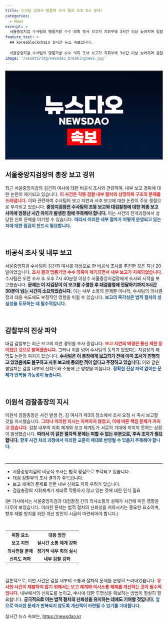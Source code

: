 ```yaml
---
title: 수사팀 김여사 명품백 조사 결과 오후 8시 공개!
categories:
  - News
excerpt: >
  서울중앙지검 수사팀의 명품가방 수수 의혹 조사 보고가 지휘부에 3시간 이상 늦어지며 검찰 내부의 긴장이 고조되고 있다. 수사팀은 지연에 항의하며 “사후 보고에 동의한 적이 없다”고 반박, 진상 조사에 나선 대검의 면밀한 조사가 예고된다.
feature_text: >
  ## koreablockchain 실시간 뉴스 속보입니다.

  서울중앙지검 수사팀의 명품가방 수수 의혹 조사 보고가 지휘부에 3시간 이상 늦어지며 검찰 내부의 긴장이 고조되고 있다. 수사팀은 지연에 항의하며 “사후 보고에 동의한 적이 없다”고 반박, 진상 조사에 나선 대검의 면밀한 조사가 예고된다.
image: '/assets/img/newsdao_breakingnews.jpg'
---
```


<p><img src="/assets/img/newsdao_breakingnews.jpg" alt="koreablockchain 속보" /></p>

<h2 data-ke-size="size26">서울중앙지검장의 총장 보고 경위</h2>

<p data-ke-size="size16">최근 서울중앙지검의 김건희 여사에 대한 비공식 조사와 관련하여, 내부 보고 경위에 대한 논란이 제기되고 있습니다. <b><span style="color: #ee2323;">이 사건은 각종 검찰 내부 절차와 상명하복 구조의 문제를 드러냅니다.</span></b> 이와 관련하여 수사팀의 보고 지연과 사후 보고에 대한 논란이 주요 쟁점으로 부각되고 있습니다. <b><span style="background-color: #21538527;">중앙지검장은 수사팀의 초동 보고와 대검찰청에 대한 최종 보고 사이에 엄청난 시간 차이가 발생한 점에 주목해야 합니다.</span></b> 이는 사건의 전개과정에서 상당한 신뢰 문제를 야기할 수 있습니다. <b><span style="color: #1a5490;">따라서 이러한 내부 절차가 어떻게 운영되고 있는지에 대한 점검이 반드시 필요합니다.</span></b> </p>

<p data-ke-size="size16">&nbsp;</p>

<h2 data-ke-size="size26">비공식 조사 및 내부 보고</h2>

<p data-ke-size="size16">서울중앙지검 수사팀이 김건희 여사를 대상으로 한 비공식 조사를 추진한 것은 지난 20일이었습니다. <b><span style="color: #ee2323;">조사 결과 명품가방 수수 의혹이 제기되면서 내부 보고가 지체되었습니다.</span></b> 수사팀은 오전 조사 후 오후 7시 40분경 이창수 서울중앙지검장에게 조사의 시작을 보고했습니다. <b><span style="background-color: #21538527;">문제는 이 지검장이 이 보고를 수령한 후 대검찰청에 전달하기까지 3시간 30분이 넘는 시간이 소요되었습니다.</span></b> 이는 내부 소통의 문제뿐 아니라, 수사팀의 의사결정과 대응 속도에도 부정적인 영향을 미칠 수 있습니다. <b><span style="color: #1a5490;">보고의 즉각성은 법적 절차의 성실성을 도모하는 데 필수적입니다.</span></b> </p>

<p data-ke-size="size16">&nbsp;</p>

<h2 data-ke-size="size26">감찰부의 진상 파악</h2>

<p data-ke-size="size16">대검 감찰부는 최근 보고의 지연 경위를 조사 중입니다. <b><span style="color: #ee2323;">보고 지연의 배경은 통신 제한 등이었던 것으로 밝혀졌습니다.</span></b> 그러나 이를 넘어 수사팀의 동의가 있었다는 지검장의 해명도 논란의 여지가 있습니다. <b><span style="background-color: #21538527;">수사팀은 이 총장에게 보고되기 전에 이미 조사가 진행되고 있었음에도 불구하고 사후 보고에 동의한 적이 없다고 주장하고 있습니다.</span></b> 이와 같은 불일치는 검찰 내부의 신뢰도와 소통에 큰 영향을 미칩니다. <b><span style="color: #1a5490;">정확한 진상 파악 없이는 문제가 반복될 가능성이 높습니다.</span></b> </p>

<p data-ke-size="size16">&nbsp;</p>

<h2 data-ke-size="size26">이원석 검찰총장의 지시</h2>

<p data-ke-size="size16">이원석 검찰총장은 사건 발생 전, 김 여사가 제3의 장소에서 조사 요청 시 즉시 보고할 것을 지시했습니다. <b><span style="color: #ee2323;">그러나 이러한 지시는 지켜지지 않았고, 이에 따른 책임 문제가 커지고 있습니다.</span></b> 검찰 내부의 지휘 체계와 보고 체계도가 서로의 기대에 미치지 못하는 상황이 발생했습니다. <b><span style="background-color: #21538527;">따라서 이 같은 절차적 문제는 피할 수 없는 부분으로, 후속 조치가 필요합니다.</span></b> <b><span style="color: #1a5490;">향후 사건 처리 과정에서 이러한 교훈이 제대로 반영될 수 있을지 주목해야 합니다.</span></b> </p>

<p data-ke-size="size16">&nbsp;</p>

<hr>

<ul>
<li>서울중앙지검의 비공식 조사는 법적 쟁점으로 부각되고 있습니다.</li>
<li>대검 감찰부의 조사 결과가 주목됩니다.</li>
<li>보고 체계의 문제로 인한 내부 신뢰도 저하 우려가 있습니다.</li>
<li>검찰총장의 지휘체계가 제대로 작동하지 않고 있는 것에 대한 인식 필요</li>
</ul>

<p data-ke-size="size16">(본 기사에서는 서울중앙지검과 대검찰청 간의 의사소통의 실패가 사건에 미친 영향을 다루어 보았습니다. 이러한 문제는 법적 절차의 신뢰성을 저하시키는 중요한 요소이며, 향후 재발 방지를 위한 개선 방안이 시급히 마련되어야 합니다.)</p>

<p data-ke-size="size16">&nbsp;</p>

<table style="width: 100%;">
<tr>
<td style="text-align: center; height: 17px;"><b>위험 요소</b></td>
<td style="text-align: center; height: 17px;"><b>대응 방안</b></td>
</tr>
<tr>
<td style="text-align: center; height: 17px;"><b>보고 지연</b></td>
<td style="text-align: center; height: 17px;"><b>실시간 소통 체계 강화</b></td>
</tr>
<tr>
<td style="text-align: center; height: 17px;"><b>의사전달 문제</b></td>
<td style="text-align: center; height: 17px;"><b>정기적 내부 회의 실시</b></td>
</tr>
<tr>
<td style="text-align: center; height: 17px;"><b>신뢰도 저하</b></td>
<td style="text-align: center; height: 17px;"><b>내부 감찰 강화</b></td>
</tr>
</table>

<p data-ke-size="size16">&nbsp;</p> 

<p data-ke-size="size16">결론적으로, 이번 사건은 검찰 내부의 소통과 절차적 문제를 분명히 드러내었습니다. <b><span style="color: #ee2323;">유사한 사건이 재발하지 않기 위해서는 보고 체계와 의사소통 체제를 개선하는 것이 필수적입니다.</span></b> 내부에서의 신뢰도를 높이고, 수사에 대한 투명성을 확보하는 방법이 절실히 필요합니다. <b><span style="background-color: #21538527;">궁극적으로 이는 법적 절차의 신뢰성을 유지하는 데에도 기여할 것입니다.</span></b> <b><span style="color: #1a5490;">앞으로 이러한 문제가 반복되지 않도록 개선책이 마련될 수 있기를 기대합니다.</span></b></p>
실시간 뉴스 속보는, <a href="https://newsdao.kr" rel="dofollow">https://newsdao.kr</a>


